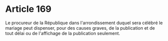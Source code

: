 # Article 169

Le procureur de la République dans l'arrondissement duquel sera célébré le mariage peut dispenser, pour des causes graves, de la publication et de tout délai ou de l'affichage de la publication seulement.
